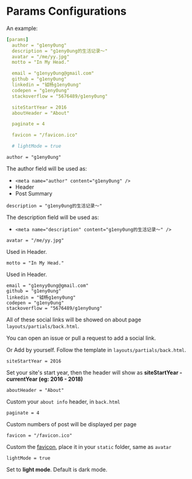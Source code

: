 # Params Configurations

An example:

```yaml
[params]
  author = "g1eny0ung"
  description = "g1eny0ung的生活记录～"
  avatar = "/me/yy.jpg"
  motto = "In My Head."

  email = "g1enyy0ung@gmail.com"
  github = "g1eny0ung"
  linkedin = "钺杨g1eny0ung"
  codepen = "g1eny0ung"
  stackoverflow = "5676489/g1eny0ung"

  siteStartYear = 2016
  aboutHeader = "About"

  paginate = 4

  favicon = "/favicon.ico"

  # lightMode = true
```

`author = "g1eny0ung"`

The author field will be used as:

* `<meta name="author" content="g1eny0ung" />`
* Header
* Post Summary

`description = "g1eny0ung的生活记录～"`

The description field will be used as:

* `<meta name="description" content="g1eny0ung的生活记录～" />`

`avatar = "/me/yy.jpg"`

Used in Header.

`motto = "In My Head."`

Used in Header.

`email = "g1enyy0ung@gmail.com"`<br />
`github = "g1eny0ung"`<br />
`linkedin = "钺杨g1eny0ung"`<br />
`codepen = "g1eny0ung"`<br />
`stackoverflow = "5676489/g1eny0ung"`

All of these social links will be showed on about page `layouts/partials/back.html`.

You can open an issue or pull a request to add a social link.

Or Add by yourself. Follow the template in `layouts/partials/back.html`.

`siteStartYear = 2016`

Set your site's start year, then the header will show as **siteStartYear - currentYear (eg: 2016 - 2018)**

`aboutHeader = "About"`

Custom your `about info` header, in `back.html`

`paginate = 4`

Custom numbers of post will be displayed per page

`favicon = "/favicon.ico"`

Custom the [favicon](https://en.wikipedia.org/wiki/Favicon), place it in your `static` folder, same as `avatar`

`lightMode = true`

Set to **light mode**. Default is dark mode.
